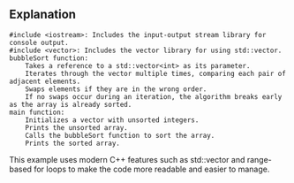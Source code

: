## Explanation

    #include <iostream>: Includes the input-output stream library for console output.
    #include <vector>: Includes the vector library for using std::vector.
    bubbleSort function:
        Takes a reference to a std::vector<int> as its parameter.
        Iterates through the vector multiple times, comparing each pair of adjacent elements.
        Swaps elements if they are in the wrong order.
        If no swaps occur during an iteration, the algorithm breaks early as the array is already sorted.
    main function:
        Initializes a vector with unsorted integers.
        Prints the unsorted array.
        Calls the bubbleSort function to sort the array.
        Prints the sorted array.

This example uses modern C++ features such as std::vector and range-based for loops to make the code more readable and easier to manage.